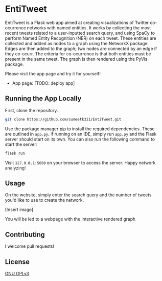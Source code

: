# EntiTweet

EntiTweet is a Flask web app aimed at creating visualizations of Twitter co-ocurrence networks with named entities. It works by collecting the most recent tweets related to a user-inputted search query, and using SpaCy to perform Named Entity Recognition (NER) on each tweet. These entities are collected and added as nodes to a graph using the NetworkX package. Edges are then added to the graph; two nodes are connected by an edge if they co-ocurr. The criteria for co-ocurrence is that both entities must be present in the same tweet. The graph is then rendered using the PyVis package. 

Please visit the app page and try it for yourself!

* App page: [TODO: deploy app]

## Running the App Locally

First, clone the repository.

```bash
git clone https://github.com/sumeetk321/EntiTweet.git
```

Use the package manager [pip](https://pip.pypa.io/en/stable/) to install the required dependencies. These are outlined in ```app.py```. If running on an IDE, simply run ```app.py``` and the Flask server should start on its own. You can also run the following command to start the server:

```bash
flask run
```

Visit ```127.0.0.1:5000``` on your browser to access the server. Happy network analyzing!



## Usage

On the website, simply enter the search query and the number of tweets you'd like to use to create the network. 

[Insert image]

You will be led to a webpage with the interactive rendered graph.

## Contributing
I welcome pull requests! 

## License
[GNU GPLv3](https://choosealicense.com/licenses/gpl-3.0/)
